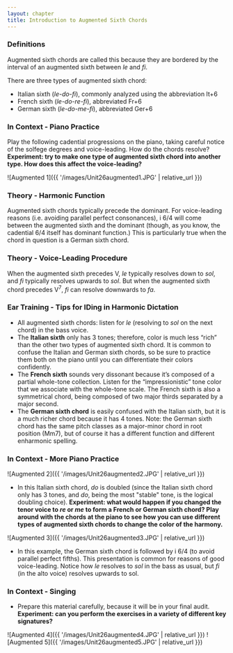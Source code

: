 ```yaml
---
layout: chapter
title: Introduction to Augmented Sixth Chords
---
```


### Definitions
Augmented sixth chords are called this because they are bordered by the interval of an augmented sixth between *le* and *fi*.

There are three types of augmented sixth chord:
- Italian sixth (*le-do-fi*), commonly analyzed using the abbreviation It+6
- French sixth (*le-do-re-fi*), abbreviated Fr+6
- German sixth (*le-do-me-fi*), abbreviated Ger+6

### In Context - Piano Practice
Play the following cadential progressions on the piano, taking careful notice of the solfege degrees and voice-leading. How do the chords resolve? **Experiment: try to make one type of augmented sixth chord into another type. How does this affect the voice-leading?**

![Augmented 1]({{ '/images/Unit26augmented1.JPG' | relative_url }})

### Theory - Harmonic Function
Augmented sixth chords typically precede the dominant. For voice-leading reasons (i.e. avoiding parallel perfect consonances), i 6/4 will come between the augmented sixth and the dominant (though, as you know, the cadential 6/4 itself has dominant function.) This is particularly true when the chord in question is a German sixth chord.

### Theory - Voice-Leading Procedure
When the augmented sixth precedes V, *le* typically resolves down to *sol*, and *fi* typically resolves upwards to *sol*. But when the augmented sixth chord precedes V<sup>7</sup>, *fi* can resolve downwards to *fa*.

### Ear Training - Tips for IDing in Harmonic Dictation
- All augmented sixth chords: listen for *le* (resolving to *sol* on the next chord) in the bass voice.
- The **Italian sixth** only has 3 tones; therefore, color is much less “rich” than the other two types of augmented sixth chord. It is common to confuse the Italian and German sixth chords, so be sure to practice them both on the piano until you can differentiate their colors confidently.
- The **French sixth** sounds very dissonant because it’s composed of a partial whole-tone collection. Listen for the “impressionistic” tone color that we associate with the whole-tone scale. The French sixth is also a symmetrical chord, being composed of two major thirds separated by a major second.
- The **German sixth chord** is easily confused with the Italian sixth, but it is a much richer chord because it has 4 tones. Note: the German sixth chord has the same pitch classes as a major-minor chord in root position (Mm7), but of course it has a different function and different enharmonic spelling.

### In Context - More Piano Practice
![Augmented 2]({{ '/images/Unit26augmented2.JPG' | relative_url }})
- In this Italian sixth chord, *do* is doubled (since the Italian sixth chord only has 3 tones, and *do*, being the most "stable" tone, is the logical doubling choice). **Experiment: what would happen if you changed the tenor voice to *re* or *me* to form a French or German sixth chord? Play around with the chords at the piano to see how you can use different types of augmented sixth chords to change the color of the harmony.**

![Augmented 3]({{ '/images/Unit26augmented3.JPG' | relative_url }})
-  In this example, the German sixth chord is followed by i 6/4 (to avoid parallel perfect fifths). This presentation is common for reasons of good voice-leading. Notice how *le* resolves to *sol* in the bass as usual, but *fi* (in the alto voice) resolves upwards to sol.

### In Context - Singing
- Prepare this material carefully, because it will be in your final audit. **Experiment: can you perform the exercises in a variety of different key signatures?**

![Augmented 4]({{ '/images/Unit26augmented4.JPG' | relative_url }})
![Augmented 5]({{ '/images/Unit26augmented5.JPG' | relative_url }})
